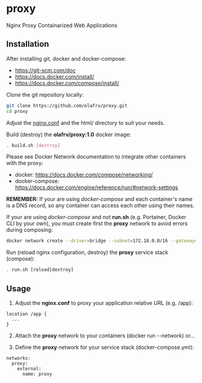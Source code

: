 # proxy
Nginx Proxy Containarized Web Applications

## Installation

After installing git, docker and docker-compose:

* https://git-scm.com/doc
* https://docs.docker.com/install/
* https://docs.docker.com/compose/install/

Clone the git repository locally:

```bash
git clone https://github.com/olafrv/proxy.git
cd proxy
```
Adjust the [nginx.conf](https://docs.docker.com/samples/library/nginx/) 
and the html/ directory to suit your needs.

Build (destroy) the **olafrv/proxy:1.0** docker image:

```bash
. build.sh [destroy]
```

Please see Docker Network documentation to integrate other containers with the proxy:

* docker: https://docs.docker.com/compose/networking/
* docker-compose: https://docs.docker.com/engine/reference/run/#network-settings


**REMEMBER:** If your are using *docker-compose* and each container's name is a DNS record, 
so any container can access each other using their names.

If your are using *docker-compose* and not **run.sh** (e.g. Portainer, Docker CLI by your own),
you must create first the **proxy** network to avoid errors during composing:

```bash
docker network create --driver=bridge --subnet=172.18.0.0/16 --gateway=172.18.0.1 proxy
```

Run (reload nginx configuration, destroy) the **proxy** service stack (compose):

```bash
. run.sh [reload|destroy]
```

## Usage

1. Adjust the **nginx.conf** to proxy your application relative URL (e.g. /app):

```
location /app {
  ...
}
```

2. Attach the **proxy** network to your containers (docker run --network) or...

3. Define the **proxy** network for your service stack (docker-compose.yml):

```
networks:
  proxy:
    external:
      name: proxy

```

